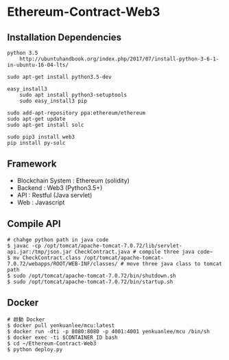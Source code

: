 # Ethereum-Contract-Web3

## Installation Dependencies
```
python 3.5
	http://ubuntuhandbook.org/index.php/2017/07/install-python-3-6-1-in-ubuntu-16-04-lts/

sudo apt-get install python3.5-dev

easy_install3
	sudo apt install python3-setuptools
	sudo easy_install3 pip

sudo add-apt-repository ppa:ethereum/ethereum
sudo apt-get update
sudo apt-get install solc

sudo pip3 install web3
pip install py-solc
```

## Framework
  - Blockchain System : Ethereum (solidity)
  - Backend : Web3 (Python3.5+)
  - API : Restful (Java servlet)
  - Web : Javascript

## Compile API
```
# chahge python path in java code
$ javac -cp /opt/tomcat/apache-tomcat-7.0.72/lib/servlet-api.jar:/tmp/json.jar CheckContract.java # compile three java code~
$ mv CheckContract.class /opt/tomcat/apache-tomcat-7.0.72/webapps/ROOT/WEB-INF/classes/ # move three java class to tomcat path
$ sudo /opt/tomcat/apache-tomcat-7.0.72/bin/shutdown.sh
$ sudo /opt/tomcat/apache-tomcat-7.0.72/bin/startup.sh
```

## Docker
```
# 啟動 Docker
$ docker pull yenkuanlee/mcu:latest
$ docker run -dti -p 8080:8080 -p 4001:4001 yenkuanlee/mcu /bin/sh
$ docker exec -ti $CONTAINER_ID bash
$ cd ~/Ethereum-Contract-Web3
$ python deploy.py
```
